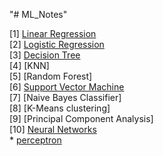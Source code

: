 "# ML_Notes" 


[1] [Linear Regression](https://github.com/nsojib/ML_Notes/tree/main/regression) <br>
[2] [Logistic Regression](https://github.com/nsojib/ML_Notes/tree/main/logistic_regression) <br/> 
[3] [Decision Tree](https://github.com/nsojib/ML_Notes/tree/main/decision_tree)<br>
[4] [KNN] <br>
[5] [Random Forest]<br>
[6] [Support Vector Machine](https://github.com/nsojib/ML_Notes/tree/main/svm) <br>
[7] [Naive Bayes Classifier] <br>
[8] [K-Means clustering] <br>
[9] [Principal Component Analysis]<br>
[10] [Neural Networks](https://github.com/nsojib/ML_Notes/tree/main/neural_networks)<br>
	 * [perceptron](https://github.com/nsojib/ML_Notes/tree/main/neural_networks/perceptron)<br>

